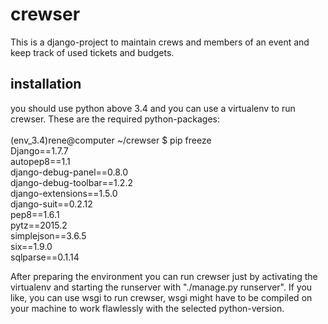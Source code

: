 # crewser

This is a django-project to maintain crews and members of an event and keep track of used tickets and budgets.

## installation
you should use python above 3.4 and you can use a virtualenv to run crewser. These are the required python-packages:<br/>
<br/>
(env_3.4)rene@computer ~/crewser $ pip freeze<br/>
Django==1.7.7<br/>
autopep8==1.1<br/>
django-debug-panel==0.8.0<br/>
django-debug-toolbar==1.2.2<br/>
django-extensions==1.5.0<br/>
django-suit==0.2.12<br/>
pep8==1.6.1<br/>
pytz==2015.2<br/>
simplejson==3.6.5<br/>
six==1.9.0<br/>
sqlparse==0.1.14<br/>

After preparing the environment you can run crewser just by activating the virtualenv and starting the runserver with "./manage.py runserver". If you like, you can use wsgi to run crewser, wsgi might have to be compiled on your machine to work flawlessly with the selected python-version.
